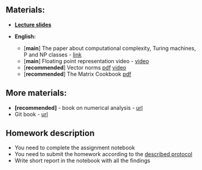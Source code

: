 ## Materials:
* [__Lecture slides__](https://github.com/Aelphy/ISC/tree/fall2022/week1/Lecture1.pdf)

* __English:__
  * [__main__] The paper about computational complexity, Turing machines, P and NP classes - [link](https://www.dis.uniroma1.it/~ausiello/InfoTeoIIRM/book/itc.pdf)
  * [__main__] Floating point representation video - [video](https://www.youtube.com/watch?v=8afbTaA-gOQ)
  * [__recommended__] Vector norms  [pdf](http://www.math.usm.edu/lambers/mat610/sum10/lecture2.pdf) [video](https://www.youtube.com/watch?v=tXCqr2UsbWQ) 
  * [__recommended__] The Matrix Cookbook [pdf](https://www.ics.uci.edu/~welling/teaching/KernelsICS273B/MatrixCookBook.pdf)

## More materials:
* __[recommended]__ - book on numerical analysis - [url](https://www.researchgate.net/publication/265621004_A_Brief_Introduction_to_Numerical_Analysis)
* Git book - [url](https://git-scm.com/book/en/v2)

## Homework description
* You need to complete the assignment notebook
* You need to submit the homework according to the [described protocol](https://github.com/Aelphy/ISC/wiki/Homeworks-and-grading-(ETHZ-and-UZH))
* Write short report in the notebook with all the findings
